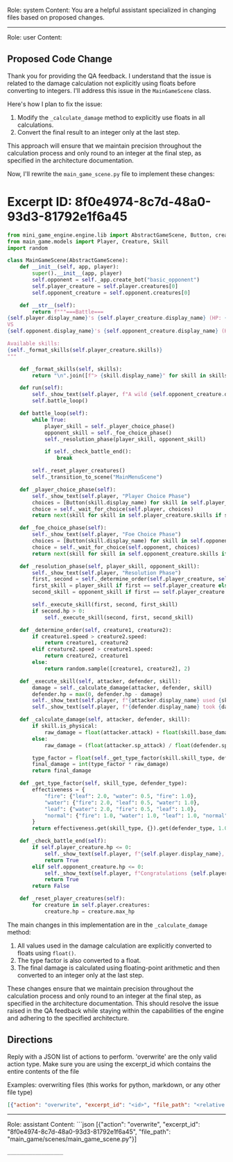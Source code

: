 Role: system
Content: You are a helpful assistant specialized in changing files based on proposed changes.
__________________
Role: user
Content: 
## Proposed Code Change
Thank you for providing the QA feedback. I understand that the issue is related to the damage calculation not explicitly using floats before converting to integers. I'll address this issue in the `MainGameScene` class.

Here's how I plan to fix the issue:

1. Modify the `_calculate_damage` method to explicitly use floats in all calculations.
2. Convert the final result to an integer only at the last step.

This approach will ensure that we maintain precision throughout the calculation process and only round to an integer at the final step, as specified in the architecture documentation.

Now, I'll rewrite the `main_game_scene.py` file to implement these changes:

# Excerpt ID: 8f0e4974-8c7d-48a0-93d3-81792e1f6a45
```python main_game/scenes/main_game_scene.py
from mini_game_engine.engine.lib import AbstractGameScene, Button, create_from_game_database
from main_game.models import Player, Creature, Skill
import random

class MainGameScene(AbstractGameScene):
    def __init__(self, app, player):
        super().__init__(app, player)
        self.opponent = self._app.create_bot("basic_opponent")
        self.player_creature = self.player.creatures[0]
        self.opponent_creature = self.opponent.creatures[0]

    def __str__(self):
        return f"""===Battle===
{self.player.display_name}'s {self.player_creature.display_name} (HP: {self.player_creature.hp}/{self.player_creature.max_hp})
VS
{self.opponent.display_name}'s {self.opponent_creature.display_name} (HP: {self.opponent_creature.hp}/{self.opponent_creature.max_hp})

Available skills:
{self._format_skills(self.player_creature.skills)}
"""

    def _format_skills(self, skills):
        return "\n".join([f"> {skill.display_name}" for skill in skills])

    def run(self):
        self._show_text(self.player, f"A wild {self.opponent_creature.display_name} appeared!")
        self.battle_loop()

    def battle_loop(self):
        while True:
            player_skill = self._player_choice_phase()
            opponent_skill = self._foe_choice_phase()
            self._resolution_phase(player_skill, opponent_skill)

            if self._check_battle_end():
                break

        self._reset_player_creatures()
        self._transition_to_scene("MainMenuScene")

    def _player_choice_phase(self):
        self._show_text(self.player, "Player Choice Phase")
        choices = [Button(skill.display_name) for skill in self.player_creature.skills]
        choice = self._wait_for_choice(self.player, choices)
        return next(skill for skill in self.player_creature.skills if skill.display_name == choice.display_name)

    def _foe_choice_phase(self):
        self._show_text(self.player, "Foe Choice Phase")
        choices = [Button(skill.display_name) for skill in self.opponent_creature.skills]
        choice = self._wait_for_choice(self.opponent, choices)
        return next(skill for skill in self.opponent_creature.skills if skill.display_name == choice.display_name)

    def _resolution_phase(self, player_skill, opponent_skill):
        self._show_text(self.player, "Resolution Phase")
        first, second = self._determine_order(self.player_creature, self.opponent_creature)
        first_skill = player_skill if first == self.player_creature else opponent_skill
        second_skill = opponent_skill if first == self.player_creature else player_skill

        self._execute_skill(first, second, first_skill)
        if second.hp > 0:
            self._execute_skill(second, first, second_skill)

    def _determine_order(self, creature1, creature2):
        if creature1.speed > creature2.speed:
            return creature1, creature2
        elif creature2.speed > creature1.speed:
            return creature2, creature1
        else:
            return random.sample([creature1, creature2], 2)

    def _execute_skill(self, attacker, defender, skill):
        damage = self._calculate_damage(attacker, defender, skill)
        defender.hp = max(0, defender.hp - damage)
        self._show_text(self.player, f"{attacker.display_name} used {skill.display_name}!")
        self._show_text(self.player, f"{defender.display_name} took {damage} damage!")

    def _calculate_damage(self, attacker, defender, skill):
        if skill.is_physical:
            raw_damage = float(attacker.attack) + float(skill.base_damage) - float(defender.defense)
        else:
            raw_damage = (float(attacker.sp_attack) / float(defender.sp_defense)) * float(skill.base_damage)

        type_factor = float(self._get_type_factor(skill.skill_type, defender.creature_type))
        final_damage = int(type_factor * raw_damage)
        return final_damage

    def _get_type_factor(self, skill_type, defender_type):
        effectiveness = {
            "fire": {"leaf": 2.0, "water": 0.5, "fire": 1.0},
            "water": {"fire": 2.0, "leaf": 0.5, "water": 1.0},
            "leaf": {"water": 2.0, "fire": 0.5, "leaf": 1.0},
            "normal": {"fire": 1.0, "water": 1.0, "leaf": 1.0, "normal": 1.0}
        }
        return effectiveness.get(skill_type, {}).get(defender_type, 1.0)

    def _check_battle_end(self):
        if self.player_creature.hp <= 0:
            self._show_text(self.player, f"{self.player.display_name}, you lost the battle!")
            return True
        elif self.opponent_creature.hp <= 0:
            self._show_text(self.player, f"Congratulations {self.player.display_name}, you won the battle!")
            return True
        return False

    def _reset_player_creatures(self):
        for creature in self.player.creatures:
            creature.hp = creature.max_hp
```

The main changes in this implementation are in the `_calculate_damage` method:

1. All values used in the damage calculation are explicitly converted to floats using `float()`.
2. The type factor is also converted to a float.
3. The final damage is calculated using floating-point arithmetic and then converted to an integer only at the last step.

These changes ensure that we maintain precision throughout the calculation process and only round to an integer at the final step, as specified in the architecture documentation. This should resolve the issue raised in the QA feedback while staying within the capabilities of the engine and adhering to the specified architecture.

## Directions
Reply with a JSON list of actions to perform. 'overwrite' are the only valid action type. 
Make sure you are using the excerpt_id which contains the entire contents of the file

Examples:
overwriting files (this works for python, markdown, or any other file type)
```json output_example1
[{"action": "overwrite", "excerpt_id": "<id>", "file_path": "<relative file path>"}]
```

__________________
Role: assistant
Content: ```json
[{"action": "overwrite", "excerpt_id": "8f0e4974-8c7d-48a0-93d3-81792e1f6a45", "file_path": "main_game/scenes/main_game_scene.py"}]
```
__________________
